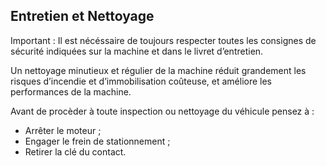 ## Entretien et Nettoyage

Important : Il est nécéssaire de toujours respecter toutes les consignes de sécurité indiquées sur la machine et dans le livret d’entretien.

Un nettoyage minutieux et régulier de la machine réduit grandement les risques d’incendie et d’immobilisation coûteuse, et améliore les performances de la machine.

Avant de procèder à toute inspection ou nettoyage du véhicule pensez à :
- Arrêter le moteur ;
- Engager le frein de stationnement ;
- Retirer la clé du contact.
